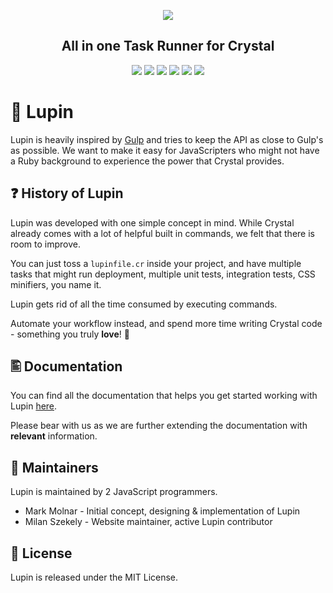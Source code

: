 <p align="center">
  <img src="https://github.com/molnarmark/lupin/blob/master/assets/logo.png"/>
  <h2 align="center">All in one Task Runner for Crystal</h2>
</p>
<p align="center">
  <img src="https://img.shields.io/badge/%E2%99%A5-built%20with%20crystal-6D27C2.svg">
  <img src="https://img.shields.io/github/license/lupincr/lupin.svg">
  <img src="https://img.shields.io/github/tag/lupincr/lupin.svg">
  <img src="https://img.shields.io/circleci/project/github/lupincr/lupin/master.svg">
  <img src="https://img.shields.io/github/issues-pr/lupincr/lupin.svg">
  <img src="https://img.shields.io/github/issues/lupincr/lupin.svg">
</p>

# 🐺 Lupin

Lupin is heavily inspired by [Gulp](http://gulpjs.com) and tries to keep the API as close to Gulp's as possible.
We want to make it easy for JavaScripters who might not have a Ruby background to experience the power that Crystal provides.

## ❓ History of Lupin

Lupin was developed with one simple concept in mind. While Crystal already comes with a lot of helpful built in commands, we felt that there is room to improve.

You can just toss a `lupinfile.cr` inside your project, and have multiple tasks that might run deployment, multiple unit tests, integration tests, CSS minifiers, you name it.

Lupin gets rid of all the time consumed by executing commands.

Automate your workflow instead, and spend more time writing Crystal code - something you truly **love**! 💙

## 🖺 Documentation

You can find all the documentation that helps you get started working with Lupin [here](https://github.com/lupincr/lupin/tree/master/docs).

Please bear with us as we are further extending the documentation with **relevant** information.

## 👥 Maintainers

Lupin is maintained by 2 JavaScript programmers.

- Mark Molnar - Initial concept, designing & implementation of Lupin
- Milan Szekely - Website maintainer, active Lupin contributor

## 📃 License

Lupin is released under the MIT License.
